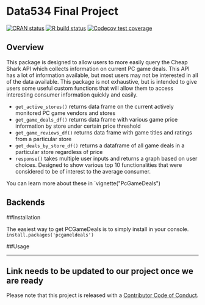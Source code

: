 # Data534 Final Project

<!-- badges: start -->

[![CRAN
status](https://www.r-pkg.org/badges/version/dplyr)](https://cran.r-project.org/package=dplyr)
[![R build
status](https://github.com/tidyverse/dplyr/workflows/R-CMD-check/badge.svg)](https://github.com/tidyverse/dplyr/actions?workflow=R-CMD-check)
[![Codecov test
coverage](https://codecov.io/gh/tidyverse/dplyr/branch/main/graph/badge.svg)](https://app.codecov.io/gh/tidyverse/dplyr?branch=main)
<!-- badges: end -->

## Overview

This package is designed to allow users to more easily query the Cheap Shark API which collects information on current PC game deals. This API has a lot of information available, but most users may not be interested in all of the data available. This package is not exhaustive, but is intended to give users some useful custom functions that will allow them to access interesting consumer information quickly and easily. 

* `get_active_stores()` returns data frame on the current actively monitored PC game vendors and stores
* `get_game_deals_df()` returns data frame with various game price information by store under certain price threshold
* `get_game_reviews_df()` returns data frame with game titles and ratings from a particular store
* `get_deals_by_store_df()` returns a dataframe of all game deals in a particular store regardless of price
* `response()` takes multiple user inputs and returns a graph based on user choices. Designed to show various top 10 functionalities that were considered to be of interest to the average consumer. 

You can learn more about these in `vignette("PcGameDeals")

## Backends

##Installation 

The easiest way to get PCGameDeals is to simply install in your console. 
`install.packages('pcgameldeals')`

##Usage




---
## Link needs to be updated to our project once we are ready
Please note that this project is released with a [Contributor Code of Conduct](https://dplyr.tidyverse.org/CODE_OF_CONDUCT).